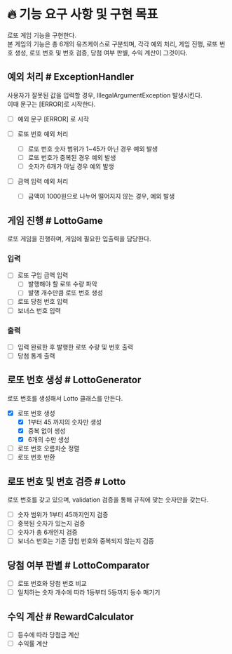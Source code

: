 # 🔥 기능 요구 사항 및 구현 목표
로또 게임 기능을 구현한다.  
본 게임의 기능은 총 6개의 유즈케이스로 구분되며, 각각 예외 처리, 게임 진행, 로또 번호 생성, 로또 번호 및 번호 검증, 당첨 여부 판별, 수익 계산이 그것이다.

## 예외 처리 # ExceptionHandler
사용자가 잘못된 값을 입력할 경우, IllegalArgumentException 발생시킨다.  
이때 문구는 [ERROR]로 시작한다.
- [ ] 예외 문구 [ERROR] 로 시작

- [ ] 로또 번호 예외 처리  
  - [ ] 로또 번호 숫자 범위가 1~45가 아닌 경우 예외 발생  
  - [ ] 로또 번호가 중복된 경우 예외 발생   
  - [ ] 숫자가 6개가 아닐 경우 예외 발생  

- [ ] 금액 입력 예외 처리   
  - [ ] 금액이 1000원으로 나누어 떨어지지 않는 경우, 예외 발생

## 게임 진행 # LottoGame
로또 게임을 진행하며, 게임에 필요한 입출력을 담당한다.  

### 입력
- [ ] 로또 구입 금액 입력
  - [ ] 발행해야 할 로또 수량 파악
  - [ ] 발행 개수만큼 로또 번호 생성
- [ ] 로또 당첨 번호 입력
- [ ] 보너스 번호 입력

### 출력
- [ ] 입력 완료한 후 발행한 로또 수량 및 번호 출력
- [ ] 당첨 통계 출력

## 로또 번호 생성 # LottoGenerator
로또 번호를 생성해서 Lotto 클래스를 만든다.
- [x] 로또 번호 생성
  - [x] 1부터 45 까지의 숫자만 생성
  - [x] 중복 없이 생성
  - [x] 6개의 수만 생성
- [ ] 로또 번호 오름차순 정렬
- [ ] 로또 번호 반환

## 로또 번호 및 번호 검증 # Lotto
로또 번호를 갖고 있으며, validation 검증을 통해 규칙에 맞는 숫자만을 갖는다.
- [ ] 숫자 범위가 1부터 45까지인지 검증
- [ ] 중복된 숫자가 있는지 검증
- [ ] 숫자가 총 6개인지 검증
- [ ] 보너스 번호는 기존 당첨 번호와 중복되지 않는지 검증

## 당첨 여부 판별 # LottoComparator
- [ ] 로또 번호와 당첨 번호 비교
- [ ] 일치하는 숫자 개수에 따라 1등부터 5등까지 등수 매기기

## 수익 계산 # RewardCalculator
- [ ] 등수에 따라 당첨금 계산
- [ ] 수익률 계산
